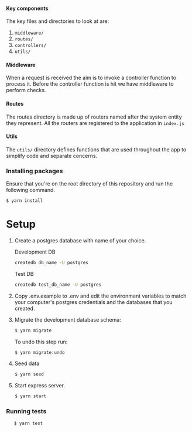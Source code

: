 #### Key components

The key files and directories to look at are:
1. `middleware/`
2. `routes/`
2. `controllers/`
3. `utils/`

#### Middleware

When a request is received the aim is to invoke a controller function to process it. Before the controller function is
hit we have middleware to perform checks.

#### Routes

The routes directory is made up of routers named after the system entity they represent. All the routers are registered
to the application in `index.js`


#### Utils

The `utils/` directory defines functions that are used throughout the app to simplify code and separate concerns. 

### Installing packages

Ensure that you're on the root directory of this repository and run the following command.

```bash
$ yarn install
```

# Setup

1. Create a postgres database with name of your choice.

    Development DB
    ```bash c
    createdb db_name -U postgres 
    ```
    
    Test DB
    ```bash c
    createdb test_db_name -U postgres 
    ```

2. Copy .env.example to .env and edit the environment variables to match your computer's postgres credentials and the databases that you created.

3. Migrate the development database schema:
   ```bash
   $ yarn migrate
   ```
   To undo this step run:
   ```bash
   $ yarn migrate:undo
   ```
   
4. Seed data
      ```bash
      $ yarn seed
      ```
5. Start express server.
   
   ```bash
   $ yarn start
   ```
   
 ### Running tests
 
 ```bash
    $ yarn test
